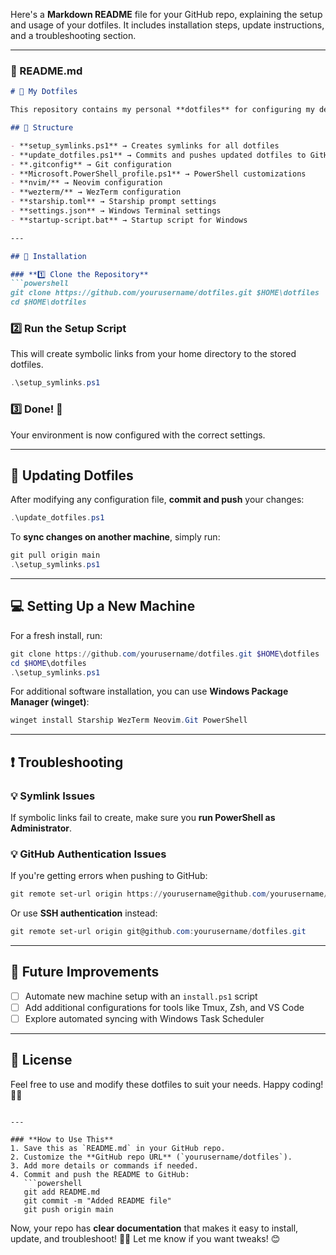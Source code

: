 Here's a **Markdown README** file for your GitHub repo, explaining the setup and usage of your dotfiles. It includes installation steps, update instructions, and a troubleshooting section.

---

### **📌 README.md**
```markdown
# 🚀 My Dotfiles

This repository contains my personal **dotfiles** for configuring my development environment. It includes configurations for tools like **WezTerm, Neovim, PowerShell, Starship, and more**. These dotfiles are managed using **symbolic links**, allowing for easy synchronization across multiple machines.

## 📂 Structure

- **setup_symlinks.ps1** → Creates symlinks for all dotfiles
- **update_dotfiles.ps1** → Commits and pushes updated dotfiles to GitHub
- **.gitconfig** → Git configuration
- **Microsoft.PowerShell_profile.ps1** → PowerShell customizations
- **nvim/** → Neovim configuration
- **wezterm/** → WezTerm configuration
- **starship.toml** → Starship prompt settings
- **settings.json** → Windows Terminal settings
- **startup-script.bat** → Startup script for Windows

---

## 🔧 Installation

### **1️⃣ Clone the Repository**
```powershell
git clone https://github.com/yourusername/dotfiles.git $HOME\dotfiles
cd $HOME\dotfiles
```

### **2️⃣ Run the Setup Script**
This will create symbolic links from your home directory to the stored dotfiles.
```powershell
.\setup_symlinks.ps1
```

### **3️⃣ Done! 🎉**
Your environment is now configured with the correct settings.

---

## 🔄 Updating Dotfiles

After modifying any configuration file, **commit and push** your changes:
```powershell
.\update_dotfiles.ps1
```

To **sync changes on another machine**, simply run:
```powershell
git pull origin main
.\setup_symlinks.ps1
```

---

## 💻 Setting Up a New Machine

For a fresh install, run:
```powershell
git clone https://github.com/yourusername/dotfiles.git $HOME\dotfiles
cd $HOME\dotfiles
.\setup_symlinks.ps1
```

For additional software installation, you can use **Windows Package Manager (winget)**:
```powershell
winget install Starship WezTerm Neovim.Git PowerShell
```

---

## ❗ Troubleshooting

### **💡 Symlink Issues**
If symbolic links fail to create, make sure you **run PowerShell as Administrator**.

### **💡 GitHub Authentication Issues**
If you're getting errors when pushing to GitHub:
```powershell
git remote set-url origin https://yourusername@github.com/yourusername/dotfiles.git
```
Or use **SSH authentication** instead:
```powershell
git remote set-url origin git@github.com:yourusername/dotfiles.git
```

---

## 🚀 Future Improvements
- [ ] Automate new machine setup with an `install.ps1` script
- [ ] Add additional configurations for tools like Tmux, Zsh, and VS Code
- [ ] Explore automated syncing with Windows Task Scheduler

---

## 📜 License
Feel free to use and modify these dotfiles to suit your needs. Happy coding! 🎨✨
```

---

### **How to Use This**
1. Save this as `README.md` in your GitHub repo.
2. Customize the **GitHub repo URL** (`yourusername/dotfiles`).
3. Add more details or commands if needed.
4. Commit and push the README to GitHub:
   ```powershell
   git add README.md
   git commit -m "Added README file"
   git push origin main
   ```

Now, your repo has **clear documentation** that makes it easy to install, update, and troubleshoot! 🚀🔥 Let me know if you want tweaks! 😊
